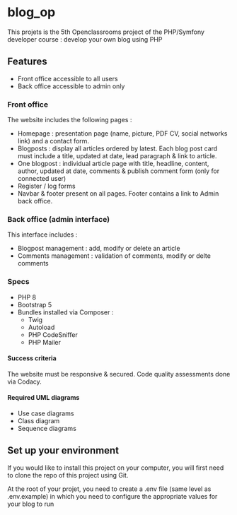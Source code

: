 # blog_op
This projets is the 5th Openclassrooms project of the PHP/Symfony developer course : develop your own blog using PHP


## Features

*	Front office accessible to all users
*	Back office accessible to admin only

### Front office
The website includes the following pages :

* Homepage : presentation page (name, picture, PDF CV, social networks link) and a contact form.
* Blogposts : display all articles ordered by latest. Each blog post card must include a title, updated at date, lead paragraph & link to article.
* One blogpost : individual article page with title, headline, content, author, updated at date, comments & publish comment form (only for connected user)
*	Register / log forms
* Navbar & footer present on all pages. Footer contains a link to Admin back office.

### Back office (admin interface)
This interface includes :

* Blogpost management : add, modify or delete an article
* Comments management : validation of comments, modify or delte comments



### Specs
*	PHP 8
*	Bootstrap 5
*	Bundles installed via Composer :
    * Twig
    * Autoload
    * PHP CodeSniffer
    * PHP Mailer

#### Success criteria
The website must be responsive & secured. Code quality assessments done via Codacy.

#### Required UML diagrams
*	Use case diagrams
*	Class diagram
*	Sequence diagrams

## Set up your environment
If you would like to install this project on your computer, you will first need to clone the repo of this project using Git.

At the root of your projet, you need to create a .env file (same level as .env.example) in which you need to configure the appropriate values for your blog to run 



